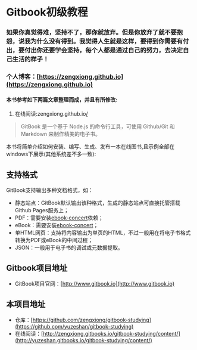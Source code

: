 # **Gitbook初级教程**

### 如果你真觉得难，坚持不了，那你就放弃。但是你放弃了就不要抱怨，说我为什么没有得到。我觉得人生就是这样，要得到你需要有付出，要付出你还要学会坚持，每个人都是通过自己的努力，去决定自己生活的样子！

### 个人博客：[https://zengxiong.github.io](https://zengxiong.github.io)

#### 本书参考如下两篇文章整理而成，并且有所修改:

1. 在线阅读:zengxiong.github.io[/](http://wanqingwong.com/gitbook-zh/)

> GitBook 是一个基于 Node.js 的命令行工具，可使用 Github/Git 和 Markdown 来制作精美的电子书。

本书将简单介绍如何安装、编写、生成、发布一本在线图书,且示例全部在windows下展示\(其他系统差不多一致\):

## 支持格式

GitBook支持输出多种文档格式，如：

* 静态站点：GitBook默认输出该种格式，生成的静态站点可直接托管搭载Github Pages服务上；
* PDF：需要安装[ebook-concert](http://calibre-ebook.com/download)依赖；
* eBook：需要安装[ebook-concert](http://calibre-ebook.com/download)；
* 单HTML网页：支持将内容输出为单页的HTML，不过一般用在将电子书格式转换为PDF或eBook的中间过程；
* JSON：一般用于电子书的调试或元数据提取。

## Gitbook项目地址

* GitBook项目官网：[http://www.gitbook.io](http://www.gitbook.io)

## 本项目地址

* 仓库：[https://github.com/zengxiong/gitbook-studying](https://github.com/yuzeshan/gitbook-studying)
* 在线阅读：[http://zengxiong.gitbooks.io/gitbook-studying/content/](http://yuzeshan.gitbooks.io/gitbook-studying/content/)



